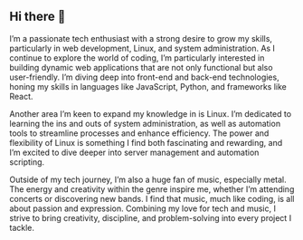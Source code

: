 ## Hi there 👋

I’m a passionate tech enthusiast with a strong desire to grow my skills, particularly in web development, Linux, and system administration. As I continue to explore the world of coding, I’m particularly interested in building dynamic web applications that are not only functional but also user-friendly. I’m diving deep into front-end and back-end technologies, honing my skills in languages like JavaScript, Python, and frameworks like React.

Another area I’m keen to expand my knowledge in is Linux. I’m dedicated to learning the ins and outs of system administration, as well as automation tools to streamline processes and enhance efficiency. The power and flexibility of Linux is something I find both fascinating and rewarding, and I’m excited to dive deeper into server management and automation scripting.

Outside of my tech journey, I’m also a huge fan of music, especially metal. The energy and creativity within the genre inspire me, whether I’m attending concerts or discovering new bands. I find that music, much like coding, is all about passion and expression. Combining my love for tech and music, I strive to bring creativity, discipline, and problem-solving into every project I tackle.
